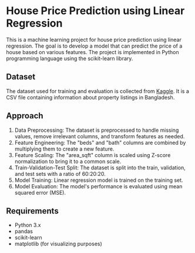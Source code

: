 # House Price Prediction using Linear Regression
This is a machine learning project for house price prediction using linear regression. The goal is to develop a model that can predict the price of a house based on various features. The project is implemented in Python programming language using the scikit-learn library.
## Dataset
The dataset used for training and evaluation is collected from [Kaggle](https://www.kaggle.com/datasets/ijajdatanerd/property-listing-data-in-bangladesh). It is a CSV file containing information about property listings in Bangladesh.
## Approach
1. Data Preprocessing: The dataset is preprocessed to handle missing values, remove irrelevant columns, and transform features as needed.
2. Feature Engineering: The "beds" and "bath" columns are combined by multiplying them to create a new feature.
3. Feature Scaling: The "area_sqft" column is scaled using Z-score normalization to bring it to a common scale.
4. Train-Validation-Test Split: The dataset is split into the train, validation, and test sets with a ratio of 60:20:20.
5. Model Training: Linear regression model is trained on the training set.
6. Model Evaluation: The model's performance is evaluated using mean squared error (MSE).
## Requirements
+ Python 3.x
+ pandas
+ scikit-learn
+ matplotlib (for visualizing purposes)

